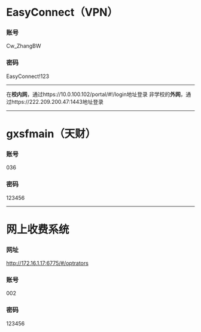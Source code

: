 # EasyConnect（VPN）
### 账号
Cw_ZhangBW
### 密码
EasyConnect!123

---
在**校内网**，通过https://10.0.100.102/portal/#!/login地址登录
非学校的**外网**，通过https://222.209.200.47:1443地址登录

---
# gxsfmain（天财）
### 账号
036
### 密码
123456

---
# 网上收费系统
### 网址
http://172.16.1.17:6775/#/optrators
### 账号
002
### 密码
123456
